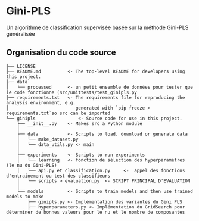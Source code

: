 Gini-PLS 
==============================

Un algorithme de classification supervisée basée sur la méthode Gini-PLS généralisée

Organisation du code source
---------------------------

    ├── LICENSE
    ├── README.md          <- The top-level README for developers using this project.
    ├── data      
    │   └── processed      <- un petit ensemble de données pour tester que le code fonctionne (src/unittests/test_ginipls.py
    ├── requirements.txt   <- The requirements file for reproducing the analysis environment, e.g.
    │                         generated with `pip freeze > requirements.txt`so src can be imported
    └── ginipls                <- Source code for use in this project.
        ├── __init__.py    <- Makes src a Python module
        │
        ├── data           <- Scripts to load, download or generate data
        │   └── make_dataset.py
        │   └── data_utils.py <- main
        │
        ├── experiments    <- Scripts to run experiments
        │   └── learning   <- fonction de sélection des hyperparamètres (le nu du Gini-PLS)
        │   └── api.py et classification.py     <-  appel des fonctions d'entrainement ou test des classifieurs
        │   └── scripts > evaluation.py  <- SCRIPT PRINCIPAL D'EVALUATION
        │
        └── models         <- Scripts to train models and then use trained models to make
            ├── ginipls.py <- Implémentation des variantes du Gini PLS
            ├── hyperparameters.py <- Implémentation du GridSearch pour déterminer de bonnes valeurs pour le nu et le nombre de composantes
        
   
